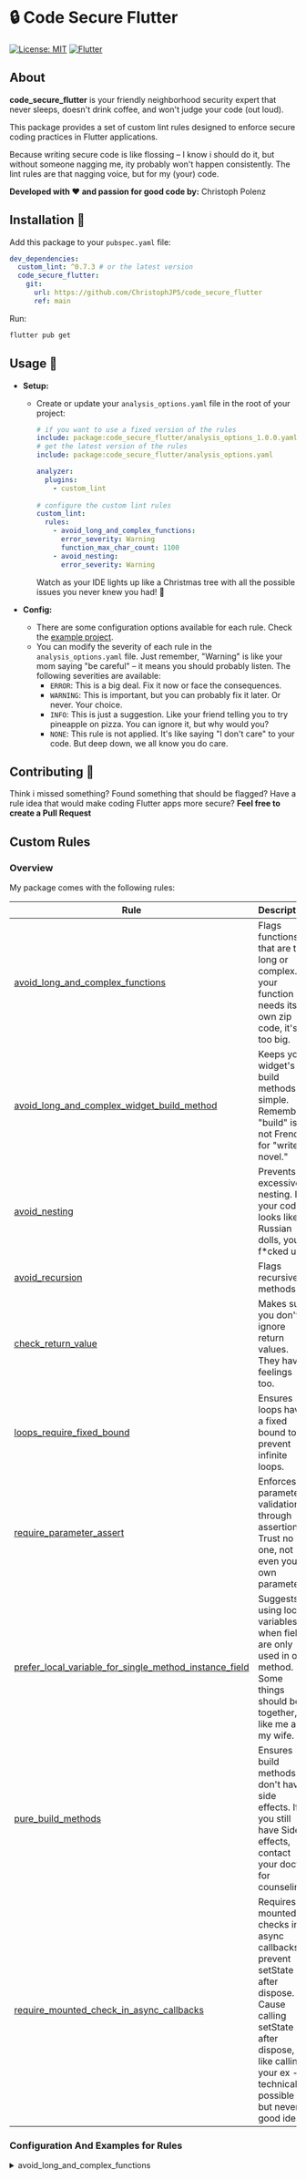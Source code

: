 # 🔒 Code Secure Flutter

<!-- [![Pub Version](https://img.shields.io/pub/v/code_secure_flutter.svg)](https://pub.dev/packages/code_secure_flutter) -->
[![License: MIT](https://img.shields.io/badge/License-MIT-yellow.svg)](https://opensource.org/licenses/MIT)
[![Flutter](https://img.shields.io/badge/Flutter-%E2%9D%A4-blue)](https://flutter.dev)



## About

**code_secure_flutter** is your friendly neighborhood security expert that never sleeps, doesn't drink coffee, and won't judge your code (out loud). 

This package provides a set of custom lint rules designed to enforce secure coding practices in Flutter applications. 

Because writing secure code is like flossing – I know i should do it, but without someone nagging me, ity probably won't happen consistently. 
The lint rules are that nagging voice, but for my (your) code.

**Developed with ❤️ and passion for good code by:** Christoph Polenz


## Installation 🚀

Add this package to your `pubspec.yaml` file:

```yaml
dev_dependencies:
  custom_lint: ^0.7.3 # or the latest version
  code_secure_flutter: 
    git:
      url: https://github.com/ChristophJP5/code_secure_flutter
      ref: main
```

Run:

```bash
flutter pub get
```

## Usage 🔧

* **Setup:** 
  * Create or update your `analysis_options.yaml` file in the root of your project:

    ```yaml
    # if you want to use a fixed version of the rules
    include: package:code_secure_flutter/analysis_options_1.0.0.yaml 
    # get the latest version of the rules
    include: package:code_secure_flutter/analysis_options.yaml 

    analyzer:
      plugins:
        - custom_lint
        
    # configure the custom lint rules
    custom_lint:
      rules:
        - avoid_long_and_complex_functions:
          error_severity: Warning
          function_max_char_count: 1100
        - avoid_nesting:
          error_severity: Warning
    ```
    Watch as your IDE lights up like a Christmas tree with all the possible issues you never knew you had! 🎄

* **Config:**
  * There are some configuration options available for each rule. Check the [example project](https://github.com/ChristophJP5/code_secure_flutter_example).
  * You can modify the severity of each rule in the `analysis_options.yaml` file. Just remember, "Warning" is like your mom saying "be careful" – it means you should probably listen.
    The following severities are available:
    - `ERROR`: This is a big deal. Fix it now or face the consequences.
    - `WARNING`: This is important, but you can probably fix it later. Or never. Your choice.
    - `INFO`: This is just a suggestion. Like your friend telling you to try pineapple on pizza. You can ignore it, but why would you?
    - `NONE`: This rule is not applied. It's like saying "I don't care" to your code. But deep down, we all know you do care.

## Contributing 🤝

Think i missed something? Found something that should be flagged? Have a rule idea that would make coding Flutter apps more secure?
**Feel free to create a Pull Request**

## Custom Rules 

### Overview
My package comes with the following rules:

| Rule | Description | Severity |
|------|-------------|----------|
| [avoid_long_and_complex_functions](lib/rules/avoid_long_and_complex_functions_rule.dart) | Flags functions that are too long or complex. If your function needs its own zip code, it's too big. | WARNING |
| [avoid_long_and_complex_widget_build_method](lib/rules/avoid_long_and_complex_widget_build_method_rule.dart) | Keeps your widget's build methods simple. Remember, "build" is not French for "write a novel." | WARNING |
| [avoid_nesting](lib/rules/avoid_nesting_rule.dart) | Prevents excessive nesting. If your code looks like Russian dolls, you f*cked up. | WARNING |
| [avoid_recursion](lib/rules/avoid_recursion_rule.dart) | Flags recursive methods. | WARNING |
| [check_return_value](lib/rules/check_return_value_rule.dart) | Makes sure you don't ignore return values. They have feelings too. | ERROR |
| [loops_require_fixed_bound](lib/rules/loops_require_fixed_bound_rule.dart) | Ensures loops have a fixed bound to prevent infinite loops. | ERROR |
| [require_parameter_assert](lib/rules/require_parameter_assert_rule.dart) | Enforces parameter validation through assertions. Trust no one, not even your own parameters. | ERROR |
| [prefer_local_variable_for_single_method_instance_field](lib/rules/prefer_local_variable_for_single_method_instance_field_rule.dart) | Suggests using local variables when fields are only used in one method. Some things should be together, like me and my wife. | WARNING |
| [pure_build_methods](lib/rules/pure_build_methods_rule.dart) | Ensures build methods don't have side effects. If you still have Side effects, contact your doctor for counseling | ERROR |
| [require_mounted_check_in_async_callbacks](lib/rules/require_mounted_check_in_async_callbacks_rule.dart) | Requires mounted checks in async callbacks to prevent setState after dispose. Cause calling setState after dispose, is like calling your ex - technically possible but never a good idea. | ERROR |


### Configuration And Examples for Rules

<details>
<summary>avoid_long_and_complex_functions</summary>

**Configuration in
custom_lint:
  rules:
    - avoid_long_and_complex_functions:
        error_severity: Warning
        function_max_char_count: 1100
```

**BAD:**
```dart
void doEverythingAtOnce() {
  // 100+ lines of code with multiple responsibilities
  // Complex nested logic
  // Multiple different operations
  // ...
  // ...
}
```

**GOOD:**
```dart
void validateInput() {
  // 10-15 lines focused on input validation
}

void processData() {
  // 30 - 50 lines focused on data processing
}

void saveResults() {
  // 10-30 lines focused on saving results
}
```

#### avoid_long_and_complex_widget_build_method

**Configuration in `analysis_options.yaml`:**
```yaml
custom_lint:
  rules:
    - avoid_long_and_complex_widget_build_method:
        error_severity: Warning
        build_method_max_char_count: 800
```

**BAD:**
```dart
@override
Widget build(BuildContext context) {
  return Scaffold(
    appBar: AppBar(
      title: Text('My Screen'),
      // Many widgets and complex logic in one method
      // ...
      // ...
    ),
    body: Column(
      children: [
        // Dozens of widgets with complex conditionals
        // ...
        // ...
      ],
    ),
  );
}
```

**GOOD:**
```dart
@override
Widget build(BuildContext context) {
  return Scaffold(
    appBar: _buildAppBar(),
    body: _buildBody(),
  );
}

Widget _buildAppBar() {
  return AppBar(title: Text('My Screen'));
}

Widget _buildBody() {
  return Column(
    children: [
      _buildHeader(),
      _buildContent(),
      _buildFooter(),
    ],
  );
}
```

#### avoid_nesting

**Configuration in `analysis_options.yaml`:**
```yaml
custom_lint:
  rules:
    - avoid_nesting:
        error_severity: Warning
        max_nesting_level: 3
```

**BAD:**
```dart
void processData(List<int> items) {
  if (items.isNotEmpty) {
    for (var item in items) {
      if (item > 0) {
        if (item % 2 == 0) {
          if (item < 100) {
            // Too many nesting levels
          }
        }
      }
    }
  }
}
```

**GOOD:**
```dart
void processData(List<int> items) {
  if (items.isEmpty) {
    return;
  }
  for (var item in items) {
    if (item <= 0) {
      continue; // Skip non-positive items
    }
    if (item >= 100) {
      continue; // limit processing to items less than 100
    }
    if (item.isEven) {
      
    }
  }
}
```

#### avoid_recursion

**Configuration in `analysis_options.yaml`:**
```yaml
custom_lint:
  rules:
    - avoid_recursion:
        error_severity: Warning
```

**BAD:**
```dart
int factorial(int n) {
  if (n <= 1) return 1;
  return n * factorial(n - 1); // Recursive call
}
```

**GOOD:**
```dart
int factorial(int n) {
  int result = 1;
  for (int i = 2; i <= n; i++) {
    result *= i;
  }
  return result;
}
```

#### check_return_value

**Configuration in `analysis_options.yaml`:**
```yaml
custom_lint:
  rules:
    - check_return_value:
        error_severity: Error
```

**BAD:**
```dart
void processFile() {
  final content = file.readAsString(); // Return value ignored
  doSomethingElse(content);
}
```

**GOOD:**
```dart
Future<void> processFile() async {
  final content = await file.readAsString();
  if (content.isEmpty) {
    throw Exception('File is empty');
  }
  doSomethingElse();
}
```

#### loops_require_fixed_bound

**Configuration in `analysis_options.yaml`:**
```yaml
custom_lint:
  rules:
    - loops_require_fixed_bound:
        error_severity: Error
```

**BAD:**
```dart
void infiniteLoop() {
  while (true) {
    // This could run forever
    doSomething();
  }
}
```

**GOOD:**
```dart
void boundedLoop() {
  final maxIterations = 100;
  int i = 0;
  
  while (i < maxIterations && !isDone()) {
    doSomething();
    i++;
  }
}
```

#### require_parameter_assert

**Configuration in `analysis_options.yaml`:**
```yaml
custom_lint:
  rules:
    - require_parameter_assert:
        error_severity: Error
```

**BAD:**
```dart
class UserWidget extends StatelessWidget {
  final String username;
  final int age;
  
  const UserWidget({required this.username, required this.age});
  
  @override
  Widget build(BuildContext context) {
    // No parameter validation
    return Text('$username: $age');
  }
}
```

**GOOD:**
```dart
class UserWidget extends StatelessWidget {
  final String username;
  final int age;
  
  const UserWidget({required this.username, required this.age})
    : assert(username.isNotEmpty, 'Username cannot be empty'),
      assert(age > 0, 'Age must be positive');
  
  @override
  Widget build(BuildContext context) {
    return Text('$username: $age');
  }
}
```

#### prefer_local_variable_for_single_method_instance_field

**Configuration in `analysis_options.yaml`:**
```yaml
custom_lint:
  rules:
    - prefer_local_variable_for_single_method_instance_field:
        error_severity: Warning
```

**BAD:**
```dart
class ProfileScreen extends StatelessWidget {
  final String _formattedDate = DateFormat.yMd().format(DateTime.now());
  
  @override
  Widget build(BuildContext context) {
    // _formattedDate only used here
    return Text('Date: $_formattedDate');
  }
}
```

**GOOD:**
```dart
class ProfileScreen extends StatelessWidget {
  @override
  Widget build(BuildContext context) {
    final now = DateTime.now();
    final formattedDate = DateFormat.yMd().format(now);
    return Text('Date: $formattedDate');
  }
}
```

#### pure_build_methods

**Configuration in `analysis_options.yaml`:**
```yaml
custom_lint:
  rules:
    - pure_build_methods:
        error_severity: Error
```

**BAD:**
```dart
class MyWidget extends StatelessWidget {
  @override
  Widget build(BuildContext context) {
    analytics.logScreenView(name: 'MyWidget'); // Side effect
    return Text('Hello World');
  }
}
```

**GOOD:**
```dart
class MyWidget extends StatelessWidget {
  @override
  Widget build(BuildContext context) {
    return Text('Hello World');
  }
  
  @override
  void didChangeDependencies() {
    super.didChangeDependencies();
    analytics.logScreenView(name: 'MyWidget');
  }
}
```

#### require_mounted_check_in_async_callbacks

**Configuration in `analysis_options.yaml`:**
```yaml
custom_lint:
  rules:
    - require_mounted_check_in_async_callbacks:
        error_severity: Error
```

**BAD:**
```dart
class MyWidget extends StatefulWidget {
  @override
  void initState() {
    super.initState();
    fetchData().then((_) {
      setState(() { // No mounted check before setState
        isLoaded = true;
      });
    });
  }
}
```

**GOOD:**
```dart
class MyWidget extends StatefulWidget {
  @override
  void initState() {
    super.initState();
    fetchData().then((_) {
      if (!mounted) { 
        return;
      }
      setState(() {
        isLoaded = true;
      });
    });
  }
}
```


Just be aware that i maintain very high standards. Almost as high as Snoop Dogg.

## License 📄

This project is licensed under the [MIT License](https://opensource.org/licenses/MIT).


